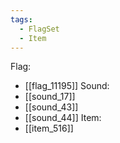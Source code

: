 ```yaml
---
tags:
  - FlagSet
  - Item
---
```

Flag:
- [[flag_11195]]
Sound:
- [[sound_17]]
- [[sound_43]]
- [[sound_44]]
Item:
- [[item_516]]
